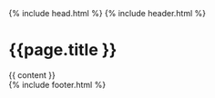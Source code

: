 <!DOCTYPE HTML>
<html dir="ltr" lang="es">
	<head>
	    <title>{{ page.title }} - {{ site.name }}</title>
	    {% include head.html %}
	</head>
	<body>
		{% include header.html %}
		<main>
	        <div class="content">
				<h1>{{page.title }}</h1>
	           	{{ content }}
	        </div>
	    </main>
        {% include footer.html %}
	</body>
</html>
